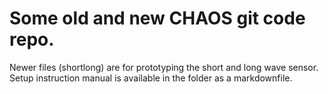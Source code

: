 # Some old and new CHAOS git code repo.
Newer files (shortlong) are for prototyping the short and long wave sensor. Setup instruction manual is available in the folder as a markdownfile.
